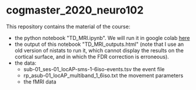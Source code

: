 # cogmaster_2020_neuro102

This repository contains the material of the course:
- the python notebook "TD\_MRI.ipynb". We will run it in google colab [here](https://colab.research.google.com/github/florentmeyniel/cogmaster_2020_neuro102/blob/main/TD_MRI.ipynb)
- the output of this notebook "TD\_MRI\_outputs.html" (note that I use an old version of nistats to run it, which cannot display the results on the cortical surface, and in which the FDR correction is erroneous).
- the data:
	- sub-01_ses-01_locAP-sms-1-6iso-events.tsv the event file
	- rp_asub-01_locAP_multiband_1_6iso.txt the movement parameters
	- the fMRI data

